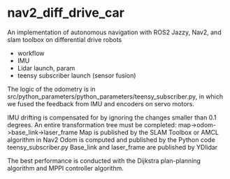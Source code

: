 # nav2_diff_drive_car
An implementation of autonomous navigation with ROS2 Jazzy, Nav2, and slam toolbox on differential drive robots

- workflow
- IMU
- Lidar launch, param
- teensy subscriber launch (sensor fusion)

The logic of the odometry is in src/python_parameters/python_parameters/teensy_subscriber.py, in which we fused the feedback from IMU and encoders on servo motors.

IMU drifting is compensated for by ignoring the changes smaller than 0.1 degrees.
An entire transformation tree must be completed: map->odom->base_link->laser_frame
Map is published by the SLAM Toolbox or AMCL algorithm in Nav2
Odom is computed and published by the Python code teensy_subscriber.py
Base_link and laser_frame are published by YDlidar

The best performance is conducted with the Dijkstra plan-planning algorithm and MPPI controller algorithm.
